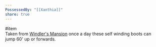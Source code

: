 ```yaml
---  
PossessedBy: "[[Xanthia]]"  
share: true  
---  
```

#item   
Taken from [Windler's Mansion](Windler's%20Mansion.md) once a day these self winding boots can jump 60' up or forwards.